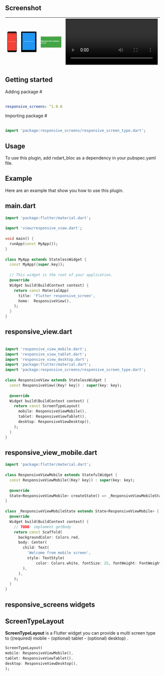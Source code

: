 

## Screenshot

| ![](screenshot/mobile.png) | ![](screenshot/tablet.png) | ![](screenshot/desktop.png) | ![](screenshot/video.mp4) |
|:--------------------------:|:--------------------------:|:---------------------------:|---------------------------|



## Getting started

Adding package #

```yaml

responsive_screens: ^1.0.0

```

Importing package #

```dart

import 'package:responsive_screens/responsive_screen_type.dart';

```

## Usage

To use this plugin, add rxdart_bloc as a dependency in your pubspec.yaml file.

## Example

Here are an example that show you how to use this plugin.

## main.dart
```dart
import 'package:flutter/material.dart';

import 'view/responsive_view.dart';

void main() {
  runApp(const MyApp());
}

class MyApp extends StatelessWidget {
  const MyApp({super.key});

  // This widget is the root of your application.
  @override
  Widget build(BuildContext context) {
    return const MaterialApp(
      title: 'Flutter responsive_screen',
      home:  ResponsiveView(),
    );
  }
}
```
## responsive_view.dart
```dart

import 'responsive_view_mobile.dart';
import 'responsive_view_tablet.dart';
import 'responsive_view_desktop.dart';
import 'package:flutter/material.dart';
import 'package:responsive_screens/responsive_screen_type.dart';

class ResponsiveView extends StatelessWidget {
  const ResponsiveView({Key? key}) : super(key: key);

  @override
  Widget build(BuildContext context) {
    return const ScreenTypeLayout(
      mobile: ResponsiveViewMobile(),
      tablet: ResponsiveViewTablet(),
      desktop: ResponsiveViewDesktop(),
    );
  }
}
```

## responsive_view_mobile.dart
```dart
import 'package:flutter/material.dart';

class ResponsiveViewMobile extends StatefulWidget {
  const ResponsiveViewMobile({Key? key}) : super(key: key);

  @override
  State<ResponsiveViewMobile> createState() => _ResponsiveViewMobileState();
}

class _ResponsiveViewMobileState extends State<ResponsiveViewMobile> {
  @override
  Widget build(BuildContext context) {
    // TODO: implement getBody
    return const Scaffold(
      backgroundColor: Colors.red,
      body: Center(
        child: Text(
          'Welcome from mobile screen',
          style: TextStyle(
              color: Colors.white, fontSize: 25, fontWeight: FontWeight.bold),
        ),
      ),
    );
  }
}
```

## responsive_screens widgets

## ScreenTypeLayout
**ScreenTypeLayout** is a Flutter widget you can provide a multi screen type to ((required) mobile - (optional) tablet - (optional) desktop) .

```dart
ScreenTypeLayout(
mobile: ResponsiveViewMobile(),
tablet: ResponsiveViewTablet(),
desktop: ResponsiveViewDesktop(),
);
```

